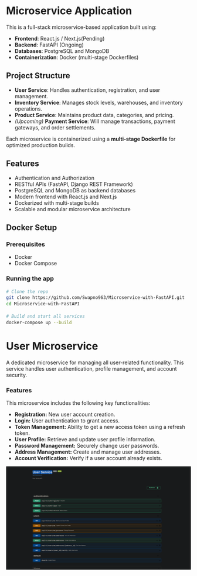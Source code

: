 # Microservice Application

This is a full-stack microservice-based application built using:

- **Frontend**: React.js / Next.js(Pending)
- **Backend**: FastAPI (Ongoing)
- **Databases**: PostgreSQL and MongoDB
- **Containerization**: Docker (multi-stage Dockerfiles)

## Project Structure
- **User Service**: Handles authentication, registration, and user management.
- **Inventory Service**: Manages stock levels, warehouses, and inventory operations.
- **Product Service**: Maintains product data, categories, and pricing.
- *(Upcoming)* **Payment Service**: Will manage transactions, payment gateways, and order settlements.

Each microservice is containerized using a **multi-stage Dockerfile** for optimized production builds.

## Features

- Authentication and Authorization
- RESTful APIs (FastAPI, Django REST Framework)
- PostgreSQL and MongoDB as backend databases
- Modern frontend with React.js and Next.js
- Dockerized with multi-stage builds
- Scalable and modular microservice architecture

## Docker Setup

### Prerequisites

- Docker
- Docker Compose

### Running the app

```bash
# Clone the repo
git clone https://github.com/Swapno963/Microservice-with-FastAPI.git
cd Microservice-with-FastAPI

# Build and start all services
docker-compose up --build
```




# User Microservice

A dedicated microservice for managing all user-related functionality. This service handles user authentication, profile management, and account security.

### Features

This microservice includes the following key functionalities:

* **Registration:** New user account creation.
* **Login:** User authentication to grant access.
* **Token Management:** Ability to get a new access token using a refresh token.
* **User Profile:** Retrieve and update user profile information.
* **Password Management:** Securely change user passwords.
* **Address Management:** Create and manage user addresses.
* **Account Verification:** Verify if a user account already exists.

![A screenshot of the User Microservice](project-screenshot/User%20Service.png)
